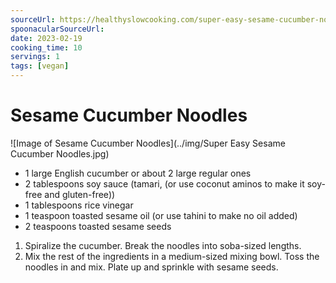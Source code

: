 ```yaml
---
sourceUrl: https://healthyslowcooking.com/super-easy-sesame-cucumber-noodles-pf-changs-copycat/
spoonacularSourceUrl: 
date: 2023-02-19
cooking_time: 10
servings: 1
tags: [vegan]
---
```

# Sesame Cucumber Noodles

![Image of Sesame Cucumber Noodles](../img/Super Easy Sesame Cucumber Noodles.jpg)


- 1 large English cucumber or about 2 large regular ones
- 2 tablespoons soy sauce (tamari, (or use coconut aminos to make it soy-free and gluten-free))
- 1 tablespoons rice vinegar
- 1 teaspoon toasted sesame oil (or use tahini to make no oil added)
- 2 teaspoons toasted sesame seeds


1. Spiralize the cucumber. Break the noodles into soba-sized lengths.
2. Mix the rest of the ingredients in a medium-sized mixing bowl. Toss the noodles in and mix. Plate up and sprinkle with sesame seeds.
